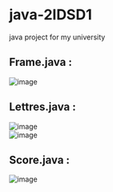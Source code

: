 # java-2IDSD1
java project for my university 

## Frame.java : <br>
![image](https://user-images.githubusercontent.com/70411813/145728003-12e50f0e-7c28-4613-8e3a-99327b537301.png)

## Lettres.java : <br> 
![image](https://user-images.githubusercontent.com/70411813/145730398-acdde65e-e17c-4651-8229-4188bcea9539.png)
<br>
![image](https://user-images.githubusercontent.com/70411813/145730423-0cfd99af-c1b8-4a81-a32a-3eb558abec2c.png)
<br>

## Score.java : <br> 
![image](https://user-images.githubusercontent.com/70411813/145730506-1ae5ad69-e3e0-4746-bfda-638852fbb799.png)
